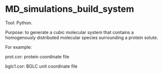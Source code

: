 # MD_simulations_build_system

Tool: Python.

Purpose: to generate a cubic molecular system that contains a homogenously distributed molecular species surrounding a protein solute.

For example:

prot.cor: protein coordinate file

bglc1.cor: BGLC unit coordinate file
